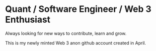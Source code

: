 # Quant / Software Engineer / Web 3 Enthusiast

Always looking for new ways to contribute, learn and grow.

This is my newly minted Web 3 anon github account created in April. 
